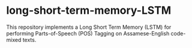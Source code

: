 # long-short-term-memory-LSTM
This repository implements a Long Short Term Memory (LSTM) for performing Parts-of-Speech (POS) Tagging on Assamese-English code-mixed texts.

